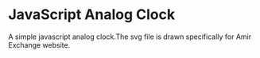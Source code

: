 # JavaScript Analog Clock
A simple javascript analog clock.The svg file is drawn specifically for Amir Exchange website.
